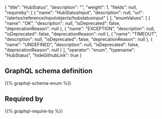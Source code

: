 {
  "title": "HubStatus",
  "description": "",
  "weight": 1,
  "fields": null,
  "requireby": [
    {
      "name": "HubStatusInput",
      "description": null,
      "url": "/alertsx/reference/inputobjects/hubstatusinput"
    }
  ],
  "enumValues": [
    {
      "name": "OK",
      "description": null,
      "isDeprecated": false,
      "deprecationReason": null
    },
    {
      "name": "EXCEPTION",
      "description": null,
      "isDeprecated": false,
      "deprecationReason": null
    },
    {
      "name": "TIMEOUT",
      "description": null,
      "isDeprecated": false,
      "deprecationReason": null
    },
    {
      "name": "UNDEFINED",
      "description": null,
      "isDeprecated": false,
      "deprecationReason": null
    }
  ],
  "operator": "enum",
  "typename": "HubStatus",
  "hideGithubLink": true
}
## GraphQL schema definition

{{% graphql-schema-enum %}}

## Required by

{{% graphql-require-by %}}
